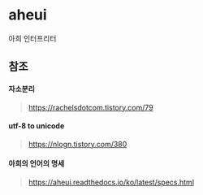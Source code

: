 # aheui
아희 인터프리터

## 참조

#### 자소분리
>https://rachelsdotcom.tistory.com/79

#### utf-8 to unicode
>https://nlogn.tistory.com/380

#### 아희의 언어의 명세
>https://aheui.readthedocs.io/ko/latest/specs.html
